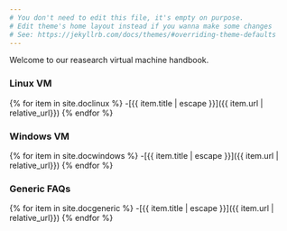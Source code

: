 ```yaml
---
# You don't need to edit this file, it's empty on purpose.
# Edit theme's home layout instead if you wanna make some changes
# See: https://jekyllrb.com/docs/themes/#overriding-theme-defaults
---
```


Welcome to our reasearch virtual machine handbook.

### Linux VM

{% for item in site.doclinux %}
  -[{{ item.title | escape }}]({{ item.url | relative_url}})
{% endfor %}

### Windows VM

{% for item in site.docwindows %}
  -[{{ item.title | escape }}]({{ item.url | relative_url}})
{% endfor %}


### Generic FAQs

{% for item in site.docgeneric %}
  -[{{ item.title | escape }}]({{ item.url | relative_url}})
{% endfor %}
